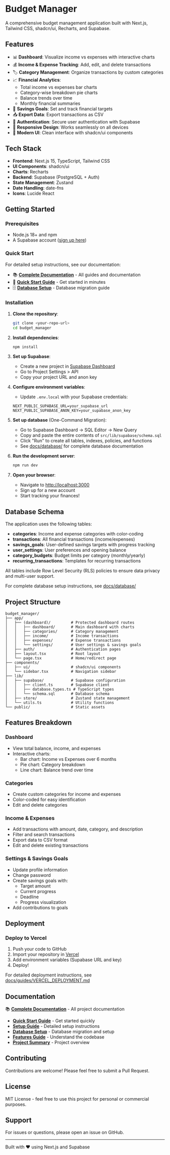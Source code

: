 # Budget Manager

A comprehensive budget management application built with Next.js, Tailwind CSS, shadcn/ui, Recharts, and Supabase.

## Features

- 📊 **Dashboard**: Visualize income vs expenses with interactive charts
- 💰 **Income & Expense Tracking**: Add, edit, and delete transactions
- 🏷️ **Category Management**: Organize transactions by custom categories
- 📈 **Financial Analytics**:
  - Total income vs expenses bar charts
  - Category-wise breakdown pie charts
  - Balance trends over time
  - Monthly financial summaries
- 🎯 **Savings Goals**: Set and track financial targets
- 📤 **Export Data**: Export transactions as CSV
- 🔐 **Authentication**: Secure user authentication with Supabase
- 📱 **Responsive Design**: Works seamlessly on all devices
- 🎨 **Modern UI**: Clean interface with shadcn/ui components

## Tech Stack

- **Frontend**: Next.js 15, TypeScript, Tailwind CSS
- **UI Components**: shadcn/ui
- **Charts**: Recharts
- **Backend**: Supabase (PostgreSQL + Auth)
- **State Management**: Zustand
- **Date Handling**: date-fns
- **Icons**: Lucide React

## Getting Started

### Prerequisites

- Node.js 18+ and npm
- A Supabase account ([sign up here](https://supabase.com))

### Quick Start

For detailed setup instructions, see our documentation:

- 📚 **[Complete Documentation](./docs/)** - All guides and documentation
- 🚀 **[Quick Start Guide](./docs/guides/QUICK_START.md)** - Get started in minutes
- 🗄️ **[Database Setup](./docs/database/)** - Database migration guide

### Installation

1. **Clone the repository**:

   ```bash
   git clone <your-repo-url>
   cd budget_manager
   ```

2. **Install dependencies**:

   ```bash
   npm install
   ```

3. **Set up Supabase**:
   - Create a new project in [Supabase Dashboard](https://app.supabase.com)
   - Go to Project Settings > API
   - Copy your project URL and anon key

4. **Configure environment variables**:
   - Update `.env.local` with your Supabase credentials:

   ```
   NEXT_PUBLIC_SUPABASE_URL=your_supabase_url
   NEXT_PUBLIC_SUPABASE_ANON_KEY=your_supabase_anon_key
   ```

5. **Set up database** (One-Command Migration):
   - Go to Supabase Dashboard → SQL Editor → New Query
   - Copy and paste the entire contents of `src/lib/supabase/schema.sql`
   - Click "Run" to create all tables, indexes, policies, and functions
   - See [docs/database/](./docs/database/) for complete database documentation

6. **Run the development server**:

   ```bash
   npm run dev
   ```

7. **Open your browser**:
   - Navigate to [http://localhost:3000](http://localhost:3000)
   - Sign up for a new account
   - Start tracking your finances!

## Database Schema

The application uses the following tables:

- **categories**: Income and expense categories with color-coding
- **transactions**: All financial transactions (income/expenses)
- **savings_goals**: User-defined savings targets with progress tracking
- **user_settings**: User preferences and opening balance
- **category_budgets**: Budget limits per category (monthly/yearly)
- **recurring_transactions**: Templates for recurring transactions

All tables include Row Level Security (RLS) policies to ensure data privacy and multi-user support.

For complete database setup instructions, see [docs/database/](./docs/database/)

## Project Structure

```
budget_manager/
├── app/
│   ├── (dashboard)/         # Protected dashboard routes
│   │   ├── dashboard/       # Main dashboard with charts
│   │   ├── categories/      # Category management
│   │   ├── income/          # Income transactions
│   │   ├── expenses/        # Expense transactions
│   │   └── settings/        # User settings & savings goals
│   ├── auth/                # Authentication pages
│   ├── layout.tsx           # Root layout
│   └── page.tsx             # Home/redirect page
├── components/
│   ├── ui/                  # shadcn/ui components
│   └── sidebar.tsx          # Navigation sidebar
├── lib/
│   ├── supabase/            # Supabase configuration
│   │   ├── client.ts        # Supabase client
│   │   ├── database.types.ts # TypeScript types
│   │   └── schema.sql       # Database schema
│   ├── store/               # Zustand state management
│   └── utils.ts             # Utility functions
└── public/                  # Static assets
```

## Features Breakdown

### Dashboard

- View total balance, income, and expenses
- Interactive charts:
  - Bar chart: Income vs Expenses over 6 months
  - Pie chart: Category breakdown
  - Line chart: Balance trend over time

### Categories

- Create custom categories for income and expenses
- Color-coded for easy identification
- Edit and delete categories

### Income & Expenses

- Add transactions with amount, date, category, and description
- Filter and search transactions
- Export data to CSV format
- Edit and delete existing transactions

### Settings & Savings Goals

- Update profile information
- Change password
- Create savings goals with:
  - Target amount
  - Current progress
  - Deadline
  - Progress visualization
- Add contributions to goals

## Deployment

### Deploy to Vercel

1. Push your code to GitHub
2. Import your repository in [Vercel](https://vercel.com)
3. Add environment variables (Supabase URL and key)
4. Deploy!

For detailed deployment instructions, see [docs/guides/VERCEL_DEPLOYMENT.md](./docs/guides/VERCEL_DEPLOYMENT.md)

## Documentation

📚 **[Complete Documentation](./docs/)** - All project documentation

- **[Quick Start Guide](./docs/guides/QUICK_START.md)** - Get started quickly
- **[Setup Guide](./docs/guides/SETUP_GUIDE.md)** - Detailed setup instructions
- **[Database Setup](./docs/database/)** - Database migration and setup
- **[Features Guide](./docs/guides/FEATURES_LOCATION_GUIDE.md)** - Understand the codebase
- **[Project Summary](./docs/guides/PROJECT_SUMMARY.md)** - Project overview

## Contributing

Contributions are welcome! Please feel free to submit a Pull Request.

## License

MIT License - feel free to use this project for personal or commercial purposes.

## Support

For issues or questions, please open an issue on GitHub.

---

Built with ❤️ using Next.js and Supabase
